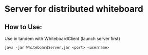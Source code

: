# Server for distributed whiteboard
## How to Use:
Use in tandem with WhiteboardClient (launch server first)

`java -jar WhiteboardServer.jar <port> <username>`

